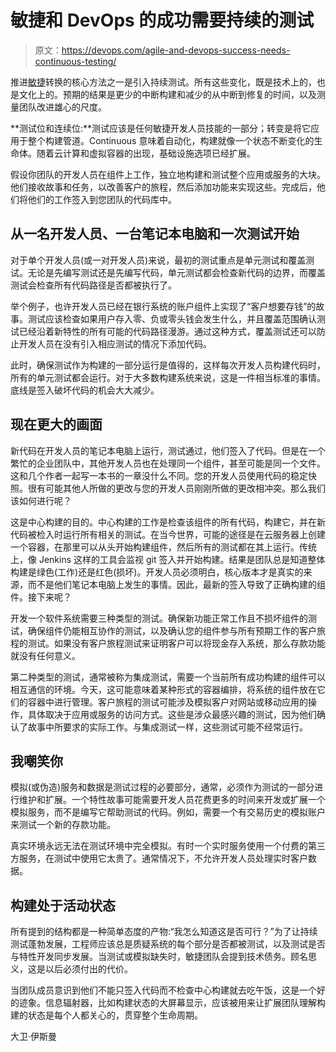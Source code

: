 # 敏捷和 DevOps 的成功需要持续的测试

> 原文：<https://devops.com/agile-and-devops-success-needs-continuous-testing/>

推进[敏捷](https://devops.com/are-your-development-processes-truly-agile/)转换的核心方法之一是引入持续测试。所有这些变化，既是技术上的，也是文化上的。预期的结果是更少的中断构建和减少的从中断到修复的时间，以及测量团队改进雄心的尺度。

**测试位和连续位:**测试应该是任何敏捷开发人员技能的一部分；转变是将它应用于整个构建管道。Continuous 意味着自动化，构建就像一个状态不断变化的生命体。随着云计算和虚拟容器的出现，基础设施选项已经扩展。

假设你团队的开发人员在组件上工作，独立地构建和测试整个应用或服务的大块。他们接收故事和任务，以改善客户的旅程，然后添加功能来实现这些。完成后，他们将他们的工作签入到您团队的代码库中。

## **从一名开发人员、一台笔记本电脑和一次测试开始**

对于单个开发人员(或一对开发人员)来说，最初的测试重点是单元测试和覆盖测试。无论是先编写测试还是先编写代码，单元测试都会检查新代码的边界，而覆盖测试会检查所有代码路径是否都被执行了。

举个例子，也许开发人员已经在银行系统的账户组件上实现了“客户想要存钱”的故事。测试应该检查如果用户存入零、负或零头钱会发生什么，并且覆盖范围确认测试已经沿着新特性的所有可能的代码路径漫游。通过这种方式，覆盖测试还可以防止开发人员在没有引入相应测试的情况下添加代码。

此时，确保测试作为构建的一部分运行是值得的，这样每次开发人员构建代码时，所有的单元测试都会运行。对于大多数构建系统来说，这是一件相当标准的事情。底线是签入破坏代码的机会大大减少。

## **现在更大的画面**

新代码在开发人员的笔记本电脑上运行，测试通过，他们签入了代码。但是在一个繁忙的企业团队中，其他开发人员也在处理同一个组件，甚至可能是同一个文件。这和几个作者一起写一本书的一章没什么不同。您的开发人员使用代码的稳定快照。很有可能其他人所做的更改与您的开发人员刚刚所做的更改相冲突。那么我们该如何进行呢？

这是中心构建的目的。中心构建的工作是检查该组件的所有代码，构建它，并在新代码被检入时运行所有相关的测试。在当今世界，可能的途径是在云服务器上创建一个容器，在那里可以从头开始构建组件，然后所有的测试都在其上运行。传统上，像 Jenkins 这样的工具会监视 git 签入并开始构建。结果是团队总是知道整体构建是绿色(工作)还是红色(损坏)。开发人员必须明白，核心版本才是真实的来源，而不是他们笔记本电脑上发生的事情。因此，最新的签入导致了正确构建的组件。接下来呢？

开发一个软件系统需要三种类型的测试。确保新功能正常工作且不损坏组件的测试，确保组件仍能相互协作的测试，以及确认您的组件参与所有预期工作的客户旅程的测试。如果没有客户旅程测试来证明客户可以将现金存入系统，那么存款功能就没有任何意义。

第二种类型的测试，通常被称为集成测试，需要一个当前所有成功构建的组件可以相互通信的环境。今天，这可能意味着某种形式的容器编排，将系统的组件放在它们的容器中进行管理。客户旅程的测试可能涉及模拟客户对网站或移动应用的操作，具体取决于应用或服务的访问方式。这些是涉众最感兴趣的测试，因为他们确认了故事中所要求的实际工作。与集成测试一样，这些测试可能不经常运行。

## 我嘲笑你

模拟(或伪造)服务和数据是测试过程的必要部分，通常，必须作为测试的一部分进行维护和扩展。一个特性故事可能需要开发人员花费更多的时间来开发或扩展一个模拟服务，而不是编写它帮助测试的代码。例如，需要一个有交易历史的模拟账户来测试一个新的存款功能。

真实环境永远无法在测试环境中完全模拟。有时一个实时服务使用一个付费的第三方服务，在测试中使用它太贵了。通常情况下，不允许开发人员处理实时客户数据。

## **构建处于活动状态**

所有提到的结构都是一种简单态度的产物:“我怎么知道这是否可行？”为了让持续测试蓬勃发展，工程师应该总是质疑系统的每个部分是否都被测试，以及测试是否与特性开发同步发展。当测试或模拟缺失时，敏捷团队会提到技术债务。顾名思义，这是以后必须付出的代价。

当团队成员意识到他们不能只签入代码而不检查中心构建就去吃午饭，这是一个好的迹象。信息辐射器，比如构建状态的大屏幕显示，应该被用来让扩展团队理解构建的状态是每个人都关心的，贯穿整个生命周期。

大卫·伊斯曼